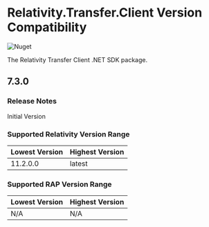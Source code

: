 # Relativity.Transfer.Client Version Compatibility

![Nuget](https://img.shields.io/nuget/v/Relativity.Transfer.Client)

The Relativity Transfer Client .NET SDK package.

## 7.3.0

### Release Notes

Initial Version

### Supported Relativity Version Range

Lowest Version | Highest Version
--- | ---
11.2.0.0 | latest

### Supported RAP Version Range

Lowest Version | Highest Version
--- | ---
N/A | N/A
